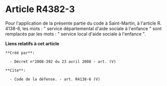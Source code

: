 # Article R4382-3

Pour l'application de la présente partie du code à Saint-Martin, à l'article R. 4138-6, les mots : " service départemental
d'aide sociale à l'enfance " sont remplacés par les mots : " service local d'aide sociale à l'enfance ".

**Liens relatifs à cet article**

	**Créé par**:

	  - Décret n°2008-392 du 23 avril 2008 - art. (V)

	**Cite**:

	  - Code de la défense. - art. R4138-6 (V)
